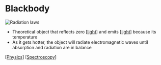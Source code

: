 # Blackbody

![Radiation laws](/assets/second-brain/2020-10-05-13-47-45.png)

- Theoretical object that reflects zero [[light]] and emits [[light]] because its temperature
- As it gets hotter, the object will radiate electromagnetic waves until absorption and radiation are in balance

[[Physics]] [[Spectroscopy]]

[//begin]: # "Autogenerated link references for markdown compatibility"
[light]: light "Light"
[Physics]: physics "Physics"
[Spectroscopy]: spectroscopy "Spectroscopy"
[//end]: # "Autogenerated link references"